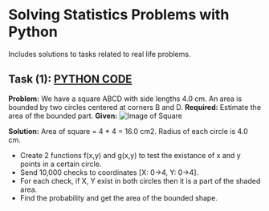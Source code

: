 # Solving Statistics Problems with Python
Includes solutions to tasks related to real life problems.

## Task (1): [PYTHON CODE](/circles_bounded_area_in_square.py)
**Problem:** We have a square ABCD with side lengths 4.0 cm. An area is bounded by two circles centered at corners B and D. 
**Required:** Estimate the area of the bounded part.
**Given:**
![Image of Square](https://i.imgur.com/ZzVIq6o.png)

**Solution:**
Area of square = 4 * 4 = 16.0 cm2.
Radius of each circle is 4.0 cm.

* Create 2 functions f(x,y) and g(x,y) to test the existance of x and y points in a certain circle.
* Send 10,000 checks to coordinates [X: 0->4, Y: 0->4].
* For each check, if X, Y exist in both circles then it is a part of the shaded area.
* Find the probability and get the area of the bounded shape.


